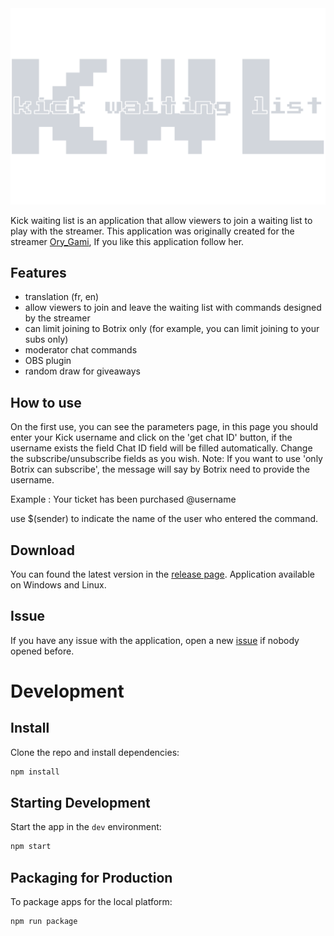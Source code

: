 <img src="src/renderer/img/logo-no-background.svg" width="800" alt="Kick waiting list logo">

Kick waiting list is an application that allow viewers to join a waiting list to play with the streamer.
This application was originally created for the streamer [Ory_Gami](https://kick.com/ory-gami), If you like this application follow her.

## Features
- translation (fr, en)
- allow viewers to join and leave the waiting list with commands designed by the streamer
- can limit joining to Botrix only (for example, you can limit joining to your subs only)
- moderator chat commands
- OBS plugin
- random draw for giveaways

## How to use
On the first use, you can see the parameters page, in this page you should enter your Kick username and click on the 'get chat ID' button, if the username exists the field Chat ID field will be filled automatically.
Change the subscribe/unsubscribe fields as you wish. Note: If you want to use 'only Botrix can subscribe', the message will say by Botrix need to provide the username.

Example : Your ticket has been purchased @username

use $(sender) to indicate the name of the user who entered the command.

## Download
You can found the latest version in the [release page](https://github.com/kevin-briand/kick-waiting-list/releases). Application available on Windows and Linux.

## Issue
If you have any issue with the application, open a new [issue](https://github.com/kevin-briand/kick-waiting-list/issues) if nobody opened before.

# Development 
## Install

Clone the repo and install dependencies:

```bash
npm install
```


## Starting Development

Start the app in the `dev` environment:

```bash
npm start
```

## Packaging for Production

To package apps for the local platform:

```bash
npm run package
```
